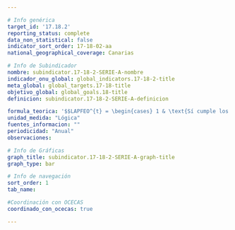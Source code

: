 ```yaml
---

# Info genérica
target_id: '17.18.2'
reporting_status: complete
data_non_statistical: false
indicator_sort_order: 17-18-02-aa
national_geographical_coverage: Canarias

# Info de Subindicador
nombre: subindicator.17-18-2-SERIE-A-nombre
indicador_onu_global: global_indicators.17-18-2-title
meta_global: global_targets.17-18-title
objetivo_global: global_goals.18-title
definicion: subindicator.17-18-2-SERIE-A-definicion

formula_teorica: '$$LAPFEO^{t} = \begin{cases} 1 & \text{Sí cumple los Principios Fundamentales de las Estadísticas Oficiales en el año 𝑡} \\ 0 & \text{No cumple los Principios Fundamentales de las Estadísticas Oficiales en el año 𝑡} \end{cases} $$'
unidad_medida: "Lógica"
fuentes_informacion: ""
periodicidad: "Anual"
observaciones: 

# Info de Gráficas
graph_title: subindicator.17-18-2-SERIE-A-graph-title
graph_type: bar

# Info de navegación
sort_order: 1
tab_name:

#Coordinación con OCECAS
coordinado_con_ocecas: true

---
```


